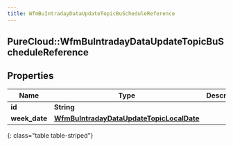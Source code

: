 ```yaml
---
title: WfmBuIntradayDataUpdateTopicBuScheduleReference
---
```

## PureCloud::WfmBuIntradayDataUpdateTopicBuScheduleReference

## Properties

|Name | Type | Description | Notes|
|------------ | ------------- | ------------- | -------------|
| **id** | **String** |  | [optional] |
| **week_date** | [**WfmBuIntradayDataUpdateTopicLocalDate**](WfmBuIntradayDataUpdateTopicLocalDate.html) |  | [optional] |
{: class="table table-striped"}


